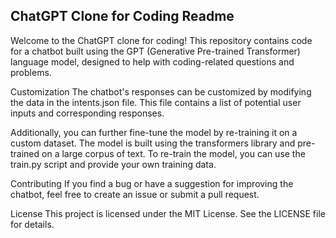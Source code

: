 ## ChatGPT Clone for Coding Readme
Welcome to the ChatGPT clone for coding! This repository contains code for a chatbot built using the GPT (Generative Pre-trained Transformer) language model, designed to help with coding-related questions and problems.


Customization
The chatbot's responses can be customized by modifying the data in the intents.json file. This file contains a list of potential user inputs and corresponding responses.

Additionally, you can further fine-tune the model by re-training it on a custom dataset. The model is built using the transformers library and pre-trained on a large corpus of text. To re-train the model, you can use the train.py script and provide your own training data.

Contributing
If you find a bug or have a suggestion for improving the chatbot, feel free to create an issue or submit a pull request.

License
This project is licensed under the MIT License. See the LICENSE file for details.

